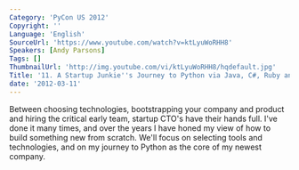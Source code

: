 ```yaml
---
Category: 'PyCon US 2012'
Copyright: ''
Language: 'English'
SourceUrl: 'https://www.youtube.com/watch?v=ktLyuWoRHH8'
Speakers: [Andy Parsons]
Tags: []
ThumbnailUrl: 'http://img.youtube.com/vi/ktLyuWoRHH8/hqdefault.jpg'
Title: '11. A Startup Junkie''s Journey to Python via Java, C#, Ruby and Scala'
date: '2012-03-11'
---
```

Between choosing technologies, bootstrapping your company and product and
hiring the critical early team, startup CTO's have their hands full. I've done
it many times, and over the years I have honed my view of how to build
something new from scratch. We'll focus on selecting tools and technologies,
and on my journey to Python as the core of my newest company.

